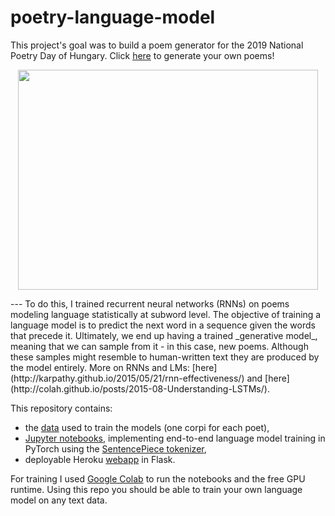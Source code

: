 # poetry-language-model
This project's goal was to build a poem generator for the 2019 National Poetry Day of Hungary. Click [here](http://oddnumberofeyes.com/versgenerator/) to generate your own poems! 

<p align="center">
  <img width="480" height="352" src="https://github.com/ben0it8/poetry-language-model/blob/master/pics/versgen.gif?raw=true">
</p>
---
To do this, I trained recurrent neural networks (RNNs) on poems modeling language statistically at subword level. The objective of training a language model is to predict the next word in a sequence given the words that precede it. Ultimately, we end up having a trained _generative model_, meaning that we can sample from it - in this case, new poems. Although these samples might resemble to human-written text they are produced by the model entirely. More on RNNs and LMs: [here](http://karpathy.github.io/2015/05/21/rnn-effectiveness/) and [here](http://colah.github.io/posts/2015-08-Understanding-LSTMs/).

This repository contains:
* the [data](https://github.com/ben0it8/poetry-language-model/tree/master/data) used to train the models (one corpi for each poet),
* [Jupyter notebooks](https://github.com/ben0it8/poetry-language-model/tree/master/notebooks), implementing end-to-end language model training in PyTorch using the [SentencePiece tokenizer](https://github.com/google/sentencepiece),
* deployable Heroku [webapp](https://github.com/ben0it8/poetry-language-model/tree/master/heroku-app) in Flask.

For training I used [Google Colab](https://colab.research.google.com) to run the notebooks and the free GPU runtime. Using this repo you should be able to train your own language model on any text data.
